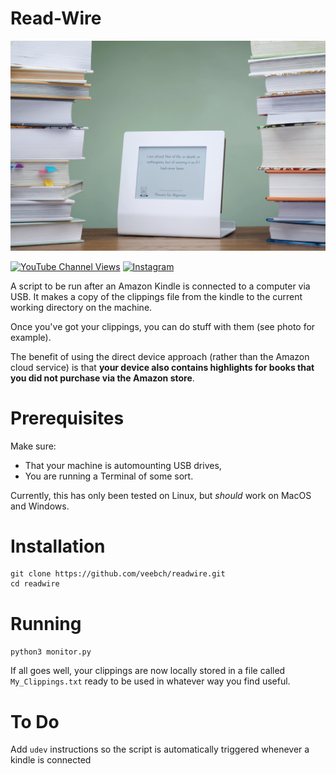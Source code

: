 # Read-Wire

![Action Shot](/images/actionshot1.jpg)

[![YouTube Channel Views](https://img.shields.io/youtube/channel/views/UCz5BOU9J9pB_O0B8-rDjCWQ?style=flat&logo=youtube&logoColor=red&labelColor=white&color=ffed53)](https://www.youtube.com/channel/UCz5BOU9J9pB_O0B8-rDjCWQ) [![Instagram](https://img.shields.io/github/stars/veebch?style=flat&logo=github&logoColor=black&labelColor=white&color=ffed53)](https://www.instagram.com/v_e_e_b/)

A script to be run after an Amazon Kindle is connected to a computer via USB. It makes a copy of the clippings file from the kindle to the current working directory on the machine.

Once you've got your clippings, you can do stuff with them (see photo for example). 

The benefit of using the direct device approach (rather than the Amazon cloud service) is that **your device also contains highlights for books that you did not purchase via the Amazon store**.

# Prerequisites

Make sure:
- That your machine is automounting USB drives,
- You are running a Terminal of some sort.

Currently, this has only been tested on Linux, but *should* work on MacOS and Windows.

# Installation

```
git clone https://github.com/veebch/readwire.git
cd readwire
```

# Running

`python3 monitor.py`

If all goes well, your clippings are now locally stored in a file called `My_Clippings.txt` ready to be used in whatever way you find useful.

# To Do

Add `udev` instructions so the script is automatically triggered whenever a kindle is connected

